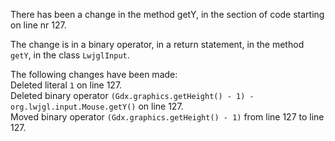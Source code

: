 There has been a change in the method getY, in the section of code starting on line nr 127.
  
The change is in a binary operator, in a return statement, in the method ```getY```, in the class ```LwjglInput```.
  
The following changes have been made:  
Deleted literal ```1``` on line 127.  
Deleted binary operator ```(Gdx.graphics.getHeight() - 1) - org.lwjgl.input.Mouse.getY()``` on line 127.  
Moved binary operator ```(Gdx.graphics.getHeight() - 1)``` from line 127 to line 127.  
